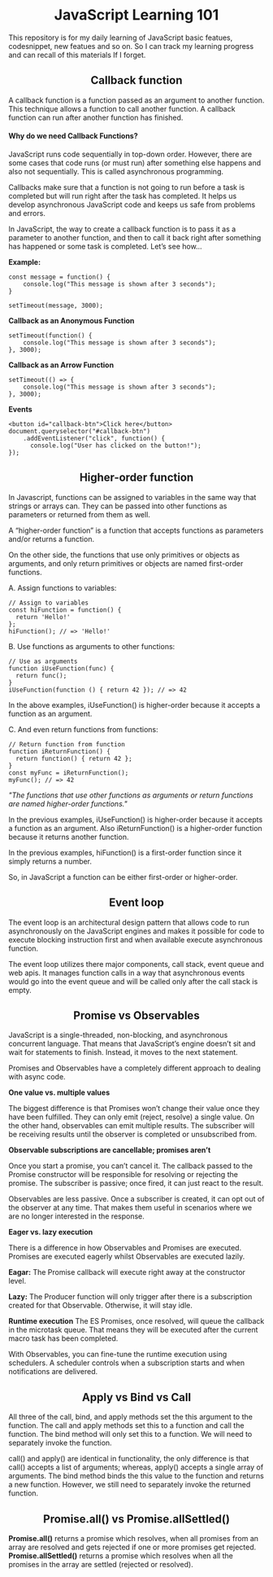 <h1 align="center">
JavaScript Learning 101
</h1>
  
 This repository is for my daily learning of JavaScript basic featues, codesnippet, new featues and so on. So I can track my learning progress and can recall of this materials If I forget.  

<h2 align="center">Callback function</h2>
A callback function is a function passed as an argument to another function. This technique allows a function to call another function. A callback function can run after another function has finished.

<h4>
Why do we need Callback Functions?
</h4>

<p>
JavaScript runs code sequentially in top-down order. However, there are some cases that code runs (or must run) after something else happens and also not sequentially. This is called asynchronous programming.

Callbacks make sure that a function is not going to run before a task is completed but will run right after the task has completed. It helps us develop asynchronous JavaScript code and keeps us safe from problems and errors.

In JavaScript, the way to create a callback function is to pass it as a parameter to another function, and then to call it back right after something has happened or some task is completed. Let’s see how…
</p>

<strong>Example:</strong><br>
```
const message = function() {  
    console.log("This message is shown after 3 seconds");
}
 
setTimeout(message, 3000);
```
<strong>Callback as an Anonymous Function</strong><br>
```
setTimeout(function() {  
    console.log("This message is shown after 3 seconds");
}, 3000);
```
<strong>Callback as an Arrow Function</strong><br>

```
setTimeout(() => { 
    console.log("This message is shown after 3 seconds");
}, 3000);
```

<strong>Events</strong><br>

```
<button id="callback-btn">Click here</button>
document.queryselector("#callback-btn")
    .addEventListener("click", function() {    
      console.log("User has clicked on the button!");
});
```


<h2 align="center">Higher-order function</h2>
<p>In Javascript, functions can be assigned to variables in the same way that strings or arrays can. They can be passed into other functions as parameters or returned from them as well.</p>
<p>A “higher-order function” is a function that accepts functions as parameters and/or returns a function.</p>

<p>On the other side, the functions that use only primitives or objects as arguments, and only return primitives or objects are named first-order functions.</p>

A. Assign functions to variables:
```
// Assign to variables
const hiFunction = function() { 
  return 'Hello!' 
};
hiFunction(); // => 'Hello!'
```
B. Use functions as arguments to other functions:
```
// Use as arguments
function iUseFunction(func) {
  return func();
}
iUseFunction(function () { return 42 }); // => 42
```
In the above examples, iUseFunction() is higher-order because it accepts a function as an argument. 

C. And even return functions from functions:
```
// Return function from function
function iReturnFunction() {
  return function() { return 42 };
}
const myFunc = iReturnFunction();
myFunc(); // => 42
```
<p><i>"The functions that use other functions as arguments or return functions are named higher-order functions."</i></p>
<p>In the previous examples, iUseFunction() is higher-order because it accepts a function as an argument. Also iReturnFunction() is a higher-order function because it returns another function.</p>

<p>In the previous examples, hiFunction() is a first-order function since it simply returns a number.

So, in JavaScript a function can be either first-order or higher-order.</p>

<h2 align="center">Event loop</h2>

<p>The event loop is an architectural design pattern that allows code to run asynchronously on the JavaScript engines and makes it possible for code to execute blocking instruction first and when available execute asynchronous function.</p>
<p>The event loop utilizes there major components, call stack, event queue and web apis. It manages function calls in a way that asynchronous events would go into the event queue and will be called only after the call stack is empty.</p>


<h2 align="center">Promise vs Observables</h2>

<p>JavaScript is a single-threaded, non-blocking, and asynchronous concurrent language. That means that JavaScript’s engine doesn’t sit and wait for statements to finish. Instead, it moves to the next statement.</p>
<p>Promises and Observables have a completely different approach to dealing with async code.</p>

<strong>One value vs. multiple values</strong>
<p>The biggest difference is that Promises won’t change their value once they have been fulfilled. They can only emit (reject, resolve) a single value. On the other hand, observables can emit multiple results. The subscriber will be receiving results until the observer is completed or unsubscribed from.</p>

<strong>Observable subscriptions are cancellable; promises aren’t</strong>
<p>Once you start a promise, you can’t cancel it. The callback passed to the Promise constructor will be responsible for resolving or rejecting the promise. The subscriber is passive; once fired, it can just react to the result.

Observables are less passive. Once a subscriber is created, it can opt out of the observer at any time. That makes them useful in scenarios where we are no longer interested in the response.</p>


<strong>Eager vs. lazy execution</strong>
<p>There is a difference in how Observables and Promises are executed. Promises are executed eagerly whilst Observables are executed lazily.</p>

<strong>Eagar:</strong> The Promise callback will execute right away at the constructor level.

<strong>Lazy:</strong> The Producer function will only trigger after there is a subscription created for that Observable. Otherwise, it will stay idle.

<strong>Runtime execution</strong>
The ES Promises, once resolved, will queue the callback in the microtask queue. That means they will be executed after the current macro task has been completed.

With Observables, you can fine-tune the runtime execution using schedulers. A scheduler controls when a subscription starts and when notifications are delivered.

<h2 align="center">Apply vs Bind vs Call</h2>
<p>
All three of the call, bind, and apply methods set the this argument to the function. The call and apply methods set this to a function and call the function. The bind method will only set this to a function. We will need to separately invoke the function.</p>
<p>call() and apply() are identical in functionality, the only difference is that call() accepts a list of arguments; whereas, apply() accepts a single array of arguments.
The bind method binds the this value to the function and returns a new function. However, we still need to separately invoke the returned function.
</p>

<h2 align="center">Promise.all() vs Promise.allSettled()</h2>
<p>
<strong>Promise.all()</strong> returns a promise which resolves, when all promises from an array are resolved and gets rejected if one or more promises get rejected.
<strong>Promise.allSettled()</strong> returns a promise which resolves when all the promises in the array are settled (rejected or resolved).
</p>
